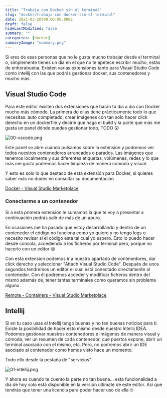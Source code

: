 ```yaml
---
title: "Trabaja con Docker sin el terminal"
slug: "docker/trabaja-con-docker-sin-el-terminal"
date: 2021-03-20T00:00:00.000Z
draft: false
hideLastModified: false
summary: ""
categories: [docker]
summaryImage: "summary.png"
---
```


Si eres de esas personas que no le gusta mucho trabajar desde el terminal o, simplemente tienes un día en el que no te apetece escribir mucho, estás de enhorabuena. Existen varias extensiones tanto para Visual Studio Code como intellij con las que podrás gestionar docker, sus contenedores y mucho más.

## Visual Studio Code

Para este editor existen dos extensiones que harán tú día a día con Docker mucho más cómodo. La primera de ellas tiene prácticamente todo lo que necesitas: auto completado, crear imágenes con tan solo hacer click derecho en un dockerfile y decirle que haga el build y la parte que más me gusta un panel dónde puedes gestionar todo, TODO 😲

![00-vscode.png](00-vscode.png)

Este panel se abre cuando pulsamos sobre la extension y podremos ver todos nuestros contenedores arrancados o parados. Las imágenes que tenemos localmente y sus diferentes etiquetas, volúmenes, redes y lo que más me gusta podremos hacer limpieza de manera cómoda y visual.

Y esto es solo lo que destaco de esta extensión para Docker, si quieres saber más no dudes en consultar su documentación

[Docker - Visual Studio Marketplace](https://marketplace.visualstudio.com/items?itemName=ms-azuretools.vscode-docker)

### Conectarme a un contenedor

Si a esta primera extensión le sumamos la que te voy a presentar a continuación podrás salir de más de un apuro.

En ocasiones me ha pasado que estoy desarrollando y dentro de un contenedor el código no funciona como yo quiero y no tengo logs o necesito revisar si el código está tal cual yo espero. Esto lo puedo hacer desde consola, accediendo a los ficheros por terminal pero, porque no hacerlo con un editor 😉

Con esta extension podemos ir a nuestro apartado de contenedores, dar click derecho y seleccionar "Attach Visual Studio Code". Después de unos segundos tendremos un editor el cual está conectado directamente al contenedor. Con él podremos acceder y modificar ficheros dentro del mismo además de, tener tantas terminales como queramos sin problema alguno.

[Remote - Containers - Visual Studio Marketplace](https://marketplace.visualstudio.com/items?itemName=ms-vscode-remote.remote-containers)

## Intellij

Si en tu caso usas el Intellij tengo buenas y no tan buenas noticias para ti. Existe la posibilidad de hacer esto mismo desde nuestro Intellij IDEA. Podemos gestionar nuestros contenedores e imágenes de manera visual y cómoda, ver un resumen de cada contenedor, que puertos expone, abrir un terminal asociado con el mismo, etc. Pero, no podremos abrir un IDE asociado al contenedor como hemos visto hace un momento.

Todo ello desde la pestaña de "servicios"

![01-intellij.png](01-intellij.png)

Y ahora es cuando te cuento la parte no tan buena... esta funcionalidad a día de hoy solo está disponible en la versión ultimate de este editor. Así que tendrás que tener una licencia para poder hacer uso de ella 🙄
